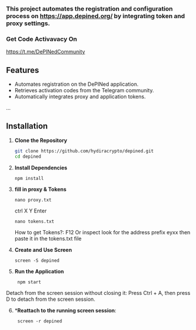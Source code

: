 ### This project automates the registration and configuration process on https://app.depined.org/ by integrating token and proxy settings.

### Get Code Activavacy On
https://t.me/DePINedCommunity

## Features
- Automates registration on the DePINed application.
- Retrieves activation codes from the Telegram community.
- Automatically integrates proxy and application tokens.

...

## Installation

1. **Clone the Repository**
   ```bash
   git clone https://github.com/hydiracrypto/depined.git
   cd depined
   ```
2. **Install Dependencies**
   ```
   npm install
   ```

   
3. **fill in proxy & Tokens**
   ```
   nano proxy.txt
   ```
   ctrl X Y Enter
   ```
   nano tokens.txt
   ```
   How to get Tokens?:
   F12 Or inspect look for the address prefix eyxx then paste it in the tokens.txt file
   
4. **Create and Use Screen**
   ```
   screen -S depined
   ```

5. **Run the Application**
   ```
    npm start
   ```

Detach from the screen session without closing it: Press Ctrl + A, then press D to detach from the screen session.

6. ***Reattach to the running screen session**:
   ```
    screen -r depined
   ```


